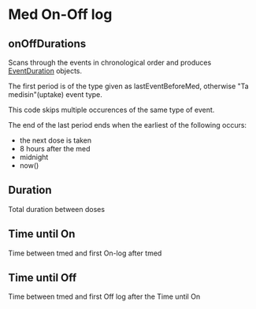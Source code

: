 # Med On-Off log

## onOffDurations

Scans through the events in chronological order and produces [EventDuration](./event_duration.dart) objects. 

The first period is of the type given as lastEventBeforeMed, otherwise "Ta medisin"(uptake) event type.

This code skips multiple occurences of the same type of event.

The end of the last period ends when the earliest of the following occurs: 
* the next dose is taken
* 8 hours after the med
* midnight
* now()

## Duration
Total duration between doses

## Time until On
Time between tmed and first On-log after tmed 

## Time until Off
Time between tmed and first Off log after the Time until On